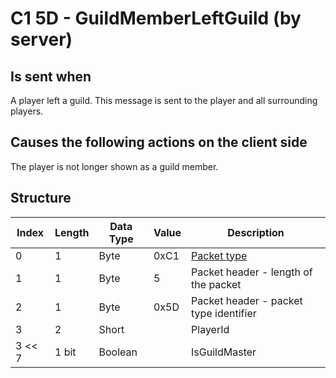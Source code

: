 # C1 5D - GuildMemberLeftGuild (by server)

## Is sent when

A player left a guild. This message is sent to the player and all surrounding players.

## Causes the following actions on the client side

The player is not longer shown as a guild member.

## Structure

| Index | Length | Data Type | Value | Description |
|-------|--------|-----------|-------|-------------|
| 0 | 1 |   Byte   | 0xC1  | [Packet type](PacketTypes.md) |
| 1 | 1 |    Byte   |   5   | Packet header - length of the packet |
| 2 | 1 |    Byte   | 0x5D  | Packet header - packet type identifier |
| 3 | 2 | Short |  | PlayerId |
| 3 << 7 | 1 bit | Boolean |  | IsGuildMaster |